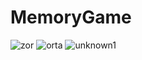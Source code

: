 # MemoryGame
![zor](https://user-images.githubusercontent.com/75802906/163713817-0855f127-2afe-4a6c-aa87-768f5ab4e7d5.gif)
![orta](https://user-images.githubusercontent.com/75802906/163713825-3980d48b-a0bc-4c13-b142-63da6787590e.gif)
![unknown1](https://user-images.githubusercontent.com/75802906/163713892-9533aa61-a7cb-453a-a664-530f793e83e3.png)
